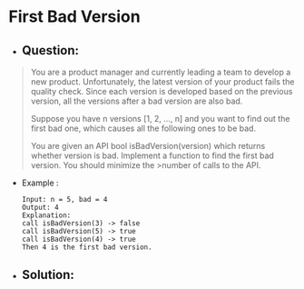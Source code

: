# First Bad Version
- ## Question:
>You are a product manager and currently leading a team to develop a new product. Unfortunately, the latest version of your product fails the quality check. Since each version is developed based on the previous version, all the versions after a bad version are also bad.
>
>Suppose you have n versions [1, 2, ..., n] and you want to find out the first bad one, which causes all the following ones to be bad.
>
>You are given an API bool isBadVersion(version) which returns whether version is bad. Implement a function to find the first bad version. You should minimize the >number of calls to the API.

- Example :

      Input: n = 5, bad = 4
      Output: 4
      Explanation:
      call isBadVersion(3) -> false
      call isBadVersion(5) -> true
      call isBadVersion(4) -> true
      Then 4 is the first bad version.
      
- ## Solution:
```cpp
